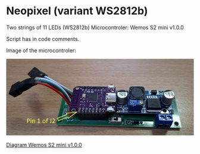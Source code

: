 # Neopixel (variant WS2812b)

Two strings of 11 LEDs (WS2812b)
Microcontroler: Wemos S2 mini v1.0.0

Script has in code comments.

Image of the microcontroler:

<img src="wemos-s2.jpg">

[Diagram Wemos S2 mini v1.0.0](https://www.wemos.cc/en/latest/_static/files/sch_s2_mini_v1.0.0.pdf)